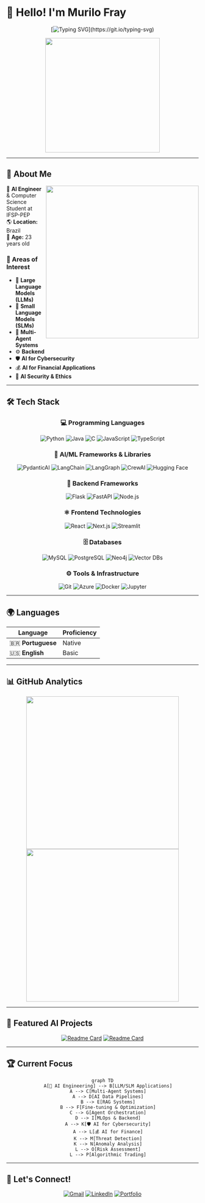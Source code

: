 # 👋 Hello! I'm Murilo Fray

<div align="center">
  
  [![Typing SVG](https://readme-typing-svg.herokuapp.com?font=Fira+Code&size=22&duration=3000&pause=1000&color=6366F1&center=true&vCenter=true&width=600&lines=AI+Engineer+%26+Computer+Science+Student;Backend+Developer;Always+learning+something+new!)](https://git.io/typing-svg)
  
  <img src="https://media2.giphy.com/media/v1.Y2lkPTc5MGI3NjExZTZscDFuaXhxYnRqcm5mcDcxZGZmdGN3MHZudnJ0dTdvNTJsZHh1cyZlcD12MV9pbnRlcm5hbF9naWZfYnlfaWQmY3Q9Zw/11KzOet1ElBDz2/giphy.webp" width="300" />
  
</div>

---

## 🚀 About Me

<img align="right" src="https://github-readme-stats.vercel.app/api?username=murilofray&show_icons=true&theme=tokyonight&hide_border=true&bg_color=0D1117" width="400"/>

🤖 **AI Engineer** & Computer Science Student at IFSP-PEP  
🌎 **Location:** Brazil  
🎂 **Age:** 23 years old  

### 🎯 Areas of Interest
- 🧠 **Large Language Models (LLMs)**
- 📱 **Small Language Models (SLMs)**
- 🔄 **Multi-Agent Systems**
- ⚙️ **Backend** 
- 🛡️ **AI for Cybersecurity**
- 💰 **AI for Financial Applications**
- 🔐 **AI Security & Ethics**

---

## 🛠️ Tech Stack

<div align="center">

### 💻 Programming Languages
![Python](https://img.shields.io/badge/Python-3776AB?style=for-the-badge&logo=python&logoColor=white)
![Java](https://img.shields.io/badge/Java-007396?style=for-the-badge&logo=openjdk&logoColor=white)
![C](https://img.shields.io/badge/C-A8B9CC?style=for-the-badge&logo=c&logoColor=black)
![JavaScript](https://img.shields.io/badge/JavaScript-F7DF1E?style=for-the-badge&logo=javascript&logoColor=black)
![TypeScript](https://img.shields.io/badge/TypeScript-3178C6?style=for-the-badge&logo=typescript&logoColor=white)

### 🤖 AI/ML Frameworks & Libraries
![PydanticAI](https://img.shields.io/badge/PydanticAI-222222?style=for-the-badge&logo=pydantic&logoColor=white)
![LangChain](https://img.shields.io/badge/LangChain-1C3C3C?style=for-the-badge&logo=chainlink&logoColor=white)
![LangGraph](https://img.shields.io/badge/LangGraph-0052CC?style=for-the-badge&logo=langchain&logoColor=white)
![CrewAI](https://img.shields.io/badge/CrewAI-0088FF?style=for-the-badge&logo=crewai&logoColor=white)
![Hugging Face](https://img.shields.io/badge/🤗_Hugging_Face-FFD21E?style=for-the-badge&logoColor=black)

### 🚀 Backend Frameworks
![Flask](https://img.shields.io/badge/Flask-000000?style=for-the-badge&logo=flask&logoColor=white)
![FastAPI](https://img.shields.io/badge/FastAPI-009688?style=for-the-badge&logo=fastapi&logoColor=white)
![Node.js](https://img.shields.io/badge/Node.js-339933?style=for-the-badge&logo=nodedotjs&logoColor=white)

### ⚛️ Frontend Technologies
![React](https://img.shields.io/badge/React-61DAFB?style=for-the-badge&logo=react&logoColor=black)
![Next.js](https://img.shields.io/badge/Next.js-000000?style=for-the-badge&logo=nextdotjs&logoColor=white)
![Streamlit](https://img.shields.io/badge/Streamlit-FF4B4B?style=for-the-badge&logo=streamlit&logoColor=white)

### 🗄️ Databases
![MySQL](https://img.shields.io/badge/MySQL-4479A1?style=for-the-badge&logo=mysql&logoColor=white)
![PostgreSQL](https://img.shields.io/badge/PostgreSQL-336791?style=for-the-badge&logo=postgresql&logoColor=white)
![Neo4j](https://img.shields.io/badge/Neo4j-008CC1?style=for-the-badge&logo=neo4j&logoColor=white)
![Vector DBs](https://img.shields.io/badge/Vector_DBs-FF6B6B?style=for-the-badge&logo=database&logoColor=white)

### ⚙️ Tools & Infrastructure
![Git](https://img.shields.io/badge/Git-F05032?style=for-the-badge&logo=git&logoColor=white)
![Azure](https://img.shields.io/badge/Microsoft_Azure-0078D4?style=for-the-badge&logo=microsoft-azure&logoColor=white)
![Docker](https://img.shields.io/badge/Docker-2496ED?style=for-the-badge&logo=docker&logoColor=white)
![Jupyter](https://img.shields.io/badge/Jupyter-F37626?style=for-the-badge&logo=jupyter&logoColor=white)

</div>

---

## 🌍 Languages

<div align="center">
  
| Language | Proficiency |
|----------|-------------|
| 🇧🇷 **Portuguese** | Native |
| 🇺🇸 **English** | Basic |

</div>

---

## 📊 GitHub Analytics

<div align="center">
  
<img src="https://github-readme-stats.vercel.app/api/top-langs/?username=murilofray&layout=compact&theme=tokyonight&hide_border=true&bg_color=0D1117" width="400"/>

<img src="https://github-readme-streak-stats.herokuapp.com/?user=murilofray&theme=tokyonight&hide_border=true&background=0D1117" width="400"/>

</div>

---

## 🎯 Featured AI Projects

<div align="center">

[![Readme Card](https://github-readme-stats.vercel.app/api/pin/?username=murilofray&repo=llm-multiagent-system&theme=tokyonight&hide_border=true&bg_color=0D1117)](https://github.com/murilofray/llm-multiagent-system)
[![Readme Card](https://github-readme-stats.vercel.app/api/pin/?username=murilofray&repo=ai-data-pipeline&theme=tokyonight&hide_border=true&bg_color=0D1117)](https://github.com/murilofray/ai-data-pipeline)

</div>

---

## 🏆 Current Focus

<div align="center">

```mermaid
graph TD
    A[🤖 AI Engineering] --> B[LLM/SLM Applications]
    A --> C[Multi-Agent Systems]
    A --> D[AI Data Pipelines]
    B --> E[RAG Systems]
    B --> F[Fine-tuning & Optimization]
    C --> G[Agent Orchestration]
    D --> I[MLOps & Backend]
    A --> K[🛡️ AI for Cybersecurity]
    A --> L[💰 AI for Finance]
    K --> M[Threat Detection]
    K --> N[Anomaly Analysis]
    L --> O[Risk Assessment]
    L --> P[Algorithmic Trading]
```

</div>

---

## 🤝 Let's Connect!

<div align="center">
  
[![Gmail](https://img.shields.io/badge/Gmail-D14836?style=for-the-badge&logo=gmail&logoColor=white)](mailto:murilofray01@gmail.com)
[![LinkedIn](https://img.shields.io/badge/LinkedIn-0077B5?style=for-the-badge&logo=linkedin&logoColor=white)](https://www.linkedin.com/in/murilofray/)
[![Portfolio](https://img.shields.io/badge/Portfolio-FF5722?style=for-the-badge&logo=google-chrome&logoColor=white)](#)

</div>
